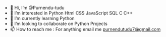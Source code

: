 - 👋 Hi, I’m @Purnendu-tudu
- 👀 I’m interested in Python Html CSS JavaScript SQL C C++ 
- 🌱 I’m currently learning Python 
- 💞️ I’m looking to collaborate on Python Projects 
- 📫 How to reach me : For anything email me purnendutudu7@gmail.com

<!---
Purnendu-tudu/Purnendu-tudu is a ✨ special ✨ repository because its `README.md` (this file) appears on your GitHub profile.
You can click the Preview link to take a look at your changes.
--->
